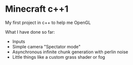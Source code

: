 # Minecraft c++1
 
My first project in c++ to help me OpenGL

What I have done so far:
- Inputs
- Simple camera "Spectator mode"
- Asynchronous infinite chunk generation with perlin noise
- Little things like a custom grass shader or fog

